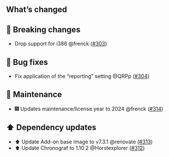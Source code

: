 ## What’s changed

## 🚨 Breaking changes

- Drop support for i386 @frenck ([#303](https://github.com/hassio-addons/addon-influxdb/pull/303))

## 🐛 Bug fixes

- Fix application of the “reporting” setting @QRPp ([#304](https://github.com/hassio-addons/addon-influxdb/pull/304))

## 🧰 Maintenance

- 🎆 Updates maintenance/license year to 2024 @frenck ([#314](https://github.com/hassio-addons/addon-influxdb/pull/314))

## ⬆️ Dependency updates

- ⬆️ Update Add-on base image to v7.3.1 @renovate ([#313](https://github.com/hassio-addons/addon-influxdb/pull/313))
- ⬆️ Update Chronograf to 1.10.2 @Horstexplorer ([#312](https://github.com/hassio-addons/addon-influxdb/pull/312))
